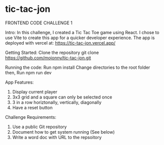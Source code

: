 # tic-tac-jon

FRONTEND CODE CHALLENGE 1

Intro:
In this challenge, I created a Tic Tac Toe game using React.
I chose to use Vite to create this app for a quicker developer experience.
The app is deployed with vercel at: https://tic-tac-jon.vercel.app/

Getting Started:
Clone the repository git clone https://github.com/mojonny/tic-tac-jon.git

Running the code:
Run npm install
Change directories to the root folder then,
Run npm run dev

App Features:
1. Display current player
2. 3x3 grid and a square can only be selected once
3. 3 in a row horiztonally, vertically, diagonally
4. Have a reset button

Challenge Requirements:
1. Use a public Git repository
2. Document how to get system running (See below)
3. Write a word doc with URL to the repsoitory

